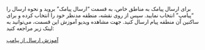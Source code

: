 <p>برای ارسال پیامک به مناطق خاص، به قسمت “ارسال پیامک” بروید و نحوه ارسال را “پیامپ” انتخاب نمایید. سپس از روی نقشه، منطقه مدنظر خود را انتخاب کرده و برای ساکنین آن منطقه پیام ارسال کنید. جهت مشاهده ویدیو آموزش این قسمت، می‌توانید به لینک زیر مراجعه کنید:</p><p><a href="https://hub.amootsoft.com/video/payamak/%D8%A2%D9%85%D9%88%D8%B2%D8%B4-%D8%A7%D8%B1%D8%B3%D8%A7%D9%84-%D8%A7%D8%B2-%D9%BE%DB%8C%D8%A7%D9%85%D9%BE">آموزش ارسال از پیامپ</a></p>
